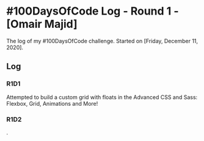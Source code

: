 # #100DaysOfCode Log - Round 1 - [Omair Majid]

The log of my #100DaysOfCode challenge. Started on [Friday, December 11, 2020].

## Log

### R1D1 
Attempted to build a custom grid with floats in the Advanced CSS and Sass: Flexbox, Grid, Animations and More!

### R1D2
.
